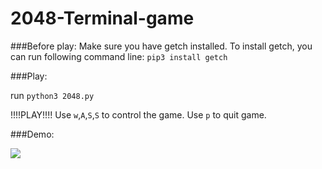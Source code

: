 # 2048-Terminal-game

###Before play:
Make sure you have getch installed. To install getch, you can run following command line:
```pip3 install getch```

###Play:

run ```python3 2048.py```

!!!!PLAY!!!!
Use ```w```,```A```,```S```,```S``` to control the game.
Use ```p``` to quit game.


###Demo:

![](2048-Game-play.gif)
